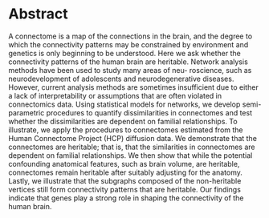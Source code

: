 # Abstract

A connectome is a map of the connections in the brain, and the degree to which the connectivity patterns may be constrained by environment and genetics is only beginning to be understood. Here we ask whether the connectivity patterns of the human brain are heritable. Network analysis methods have been used to study many areas of neu- roscience, such as neurodevelopment of adolescents and neurodegenerative diseases. However, current analysis methods are sometimes insufficient due to either a lack of interpretability or assumptions that are often violated in connectomics data. Using statistical models for networks, we develop semi-parametric procedures to quantify dissimilarities in connectomes and test whether the dissimilarities are dependent on familial relationships. To illustrate, we apply the procedures to connectomes estimated from the Human Connectome Project (HCP) diffusion data. We demonstrate that the connectomes are heritable; that is, that the similarities in connectomes are dependent on familial relationships. We then show that while the potential confounding anatomical features, such as brain volume, are heritable, connectomes remain heritable after suitably adjusting for the anatomy. Lastly, we illustrate that the subgraphs composed of the non-heritable vertices still form connectivity patterns that are heritable. Our findings indicate that genes play a strong role in shaping the connectivity of the human brain.
